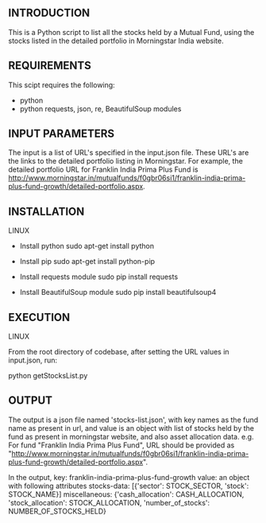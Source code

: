 INTRODUCTION
------------

This is a Python script to list all the stocks held by a Mutual Fund, 
using the stocks listed in the detailed portfolio in Morningstar India website.

REQUIREMENTS
------------

This scipt requires the following:

 * python 
 * python requests, json, re, BeautifulSoup modules


INPUT PARAMETERS
----------------
The input is a list of URL's specified in the input.json file. These URL's are the links to the
detailed portfolio listing in Morningstar. For example, the detailed portfolio URL for 
Franklin India Prima Plus Fund is http://www.morningstar.in/mutualfunds/f0gbr06si1/franklin-india-prima-plus-fund-growth/detailed-portfolio.aspx.

INSTALLATION
------------
 LINUX
 * Install python
   sudo apt-get install python

 * Install pip
   sudo apt-get install python-pip

 * Install requests module
   sudo pip install requests

 * Install BeautifulSoup module
   sudo pip install beautifulsoup4


EXECUTION
------------
 LINUX

 From the root directory of codebase, after setting the URL values in input.json, run:

 python getStocksList.py


OUTPUT
------------
The output is a json file named 'stocks-list.json', with key names as the fund name as present in url, 
and value is an object with list of stocks held by the fund as present in morningstar website, and also asset allocation data.
e.g.
For fund "Franklin India Prima Plus Fund", URL should be provided as "http://www.morningstar.in/mutualfunds/f0gbr06si1/franklin-india-prima-plus-fund-growth/detailed-portfolio.aspx".

In the output, key: franklin-india-prima-plus-fund-growth
       	       value: an object with following attributes
	       	      stocks-data: [{'sector': STOCK_SECTOR, 'stock': STOCK_NAME}]
		      miscellaneous: {'cash_allocation': CASH_ALLOCATION, 'stock_allocation': STOCK_ALLOCATION, 
		      		      'number_of_stocks': NUMBER_OF_STOCKS_HELD}
